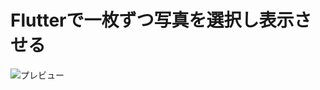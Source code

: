 # Flutterで一枚ずつ写真を選択し表示させる
![プレビュー](https://user-images.githubusercontent.com/95284341/151515092-b5ca99cd-1405-436a-9c88-7a04d27a078f.png)
